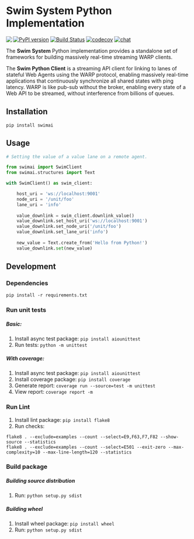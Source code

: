 # Swim System Python Implementation
[![PyPI version](https://badge.fury.io/py/swimai.svg)](https://badge.fury.io/py/swimai)
[![Build Status](https://travis-ci.com/swimos/swim-system-python.svg?branch=master)](https://travis-ci.com/swimos/swim-system-python)
[![codecov](https://codecov.io/gh/swimos/swim-system-python/branch/master/graph/badge.svg)](https://codecov.io/gh/swimos/swim-system-python)
[![chat](https://img.shields.io/badge/chat-Gitter-green.svg)](https://gitter.im/swimos/community)
<a href="https://www.swimos.org"><img src="https://docs.swimos.org/readme/marlin-blue.svg" align="left"></a>

The **Swim System** Python implementation provides a standalone set of
frameworks for building massively real-time streaming WARP clients.

The **Swim Python Client** is a streaming API client for linking to lanes 
of stateful Web Agents using the WARP protocol, enabling massively 
real-time applications that continuously synchronize all shared states 
with ping latency. WARP is like pub-sub without the broker, 
enabling every state of a Web API to be streamed, without 
interference from billions of queues.
<br>
## Installation
`pip install swimai`
## Usage
```python
# Setting the value of a value lane on a remote agent.

from swimai import SwimClient
from swimai.structures import Text

with SwimClient() as swim_client:

    host_uri = 'ws://localhost:9001'
    node_uri = '/unit/foo'
    lane_uri = 'info'
    
    value_downlink = swim_client.downlink_value()
    value_downlink.set_host_uri('ws://localhost:9001')
    value_downlink.set_node_uri('/unit/foo')
    value_downlink.set_lane_uri('info')
    
    new_value = Text.create_from('Hello from Python!')
    value_downlink.set(new_value)
```
## Development

### Dependencies
`pip install -r requirements.txt`
### Run unit tests
##### Basic:
1) Install async test package: `pip install aiounittest`
2) Run tests: `python -m unittest`

##### With coverage:
1) Install async test package: `pip install aiounittest`
2) Install coverage package: `pip install coverage`
3) Generate report: `coverage run --source=test -m unittest`
4) View report: `coverage report -m`

### Run Lint
1) Install lint package: `pip install flake8`
2) Run checks:
```
flake8 . --exclude=examples --count --select=E9,F63,F7,F82 --show-source --statistics
flake8 . --exclude=examples --count --select=E501 --exit-zero --max-complexity=10 --max-line-length=120 --statistics
```
### Build package
##### Building source distribution
1) Run: `python setup.py sdist`
##### Building wheel
1) Install wheel package: `pip install wheel`
2) Run: `python setup.py sdist`

